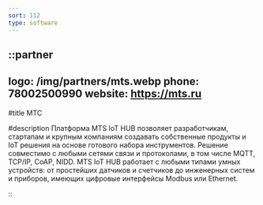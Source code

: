 ```yaml
---
sort: 112
type: software
---
```


::partner
---
logo: /img/partners/mts.webp
phone: 78002500990
website: https://mts.ru
---

#title
МТС

#description
Платформа MTS IoT HUB позволяет разработчикам, стартапам и крупным компаниям создавать собственные продукты и IoT решения на основе готового набора инструментов. Решение совместимо с любыми сетями связи и протоколами, в том числе MQTT, TCP/IP, CoAP, NIDD. MTS IoT HUB работает с любыми типами умных устройств: от простейших датчиков и счетчиков до инженерных систем и приборов, имеющих цифровые интерфейсы Modbus или Ethernet.

::
